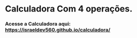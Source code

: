 # Calculadora Com 4 operações.

### Acesse a Calculadora aqui: https://israeldev560.github.io/calculadora/
